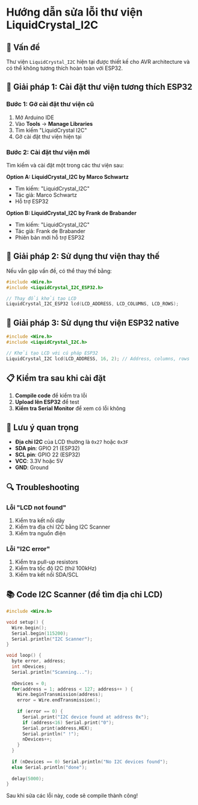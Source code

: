 # Hướng dẫn sửa lỗi thư viện LiquidCrystal_I2C

## 🚨 Vấn đề
Thư viện `LiquidCrystal_I2C` hiện tại được thiết kế cho AVR architecture và có thể không tương thích hoàn toàn với ESP32.

## 🔧 Giải pháp 1: Cài đặt thư viện tương thích ESP32

### Bước 1: Gỡ cài đặt thư viện cũ
1. Mở Arduino IDE
2. Vào **Tools** → **Manage Libraries**
3. Tìm kiếm "LiquidCrystal I2C"
4. Gỡ cài đặt thư viện hiện tại

### Bước 2: Cài đặt thư viện mới
Tìm kiếm và cài đặt một trong các thư viện sau:

**Option A: LiquidCrystal_I2C by Marco Schwartz**
- Tìm kiếm: "LiquidCrystal_I2C"
- Tác giả: Marco Schwartz
- Hỗ trợ ESP32

**Option B: LiquidCrystal_I2C by Frank de Brabander**
- Tìm kiếm: "LiquidCrystal_I2C"
- Tác giả: Frank de Brabander
- Phiên bản mới hỗ trợ ESP32

## 🔧 Giải pháp 2: Sử dụng thư viện thay thế

Nếu vẫn gặp vấn đề, có thể thay thế bằng:

```cpp
#include <Wire.h>
#include <LiquidCrystal_I2C_ESP32.h>

// Thay đổi khởi tạo LCD
LiquidCrystal_I2C_ESP32 lcd(LCD_ADDRESS, LCD_COLUMNS, LCD_ROWS);
```

## 🔧 Giải pháp 3: Sử dụng thư viện ESP32 native

```cpp
#include <Wire.h>
#include <LiquidCrystal_I2C.h>

// Khởi tạo LCD với cú pháp ESP32
LiquidCrystal_I2C lcd(LCD_ADDRESS, 16, 2); // Address, columns, rows
```

## 📋 Kiểm tra sau khi cài đặt

1. **Compile code** để kiểm tra lỗi
2. **Upload lên ESP32** để test
3. **Kiểm tra Serial Monitor** để xem có lỗi không

## 🚨 Lưu ý quan trọng

- **Địa chỉ I2C** của LCD thường là `0x27` hoặc `0x3F`
- **SDA pin**: GPIO 21 (ESP32)
- **SCL pin**: GPIO 22 (ESP32)
- **VCC**: 3.3V hoặc 5V
- **GND**: Ground

## 🔍 Troubleshooting

### Lỗi "LCD not found"
1. Kiểm tra kết nối dây
2. Kiểm tra địa chỉ I2C bằng I2C Scanner
3. Kiểm tra nguồn điện

### Lỗi "I2C error"
1. Kiểm tra pull-up resistors
2. Kiểm tra tốc độ I2C (thử 100kHz)
3. Kiểm tra kết nối SDA/SCL

## 📚 Code I2C Scanner (để tìm địa chỉ LCD)

```cpp
#include <Wire.h>

void setup() {
  Wire.begin();
  Serial.begin(115200);
  Serial.println("I2C Scanner");
}

void loop() {
  byte error, address;
  int nDevices;
  Serial.println("Scanning...");
  
  nDevices = 0;
  for(address = 1; address < 127; address++ ) {
    Wire.beginTransmission(address);
    error = Wire.endTransmission();
    
    if (error == 0) {
      Serial.print("I2C device found at address 0x");
      if (address<16) Serial.print("0");
      Serial.print(address,HEX);
      Serial.println(" !");
      nDevices++;
    }
  }
  
  if (nDevices == 0) Serial.println("No I2C devices found");
  else Serial.println("done");
  
  delay(5000);
}
```

Sau khi sửa các lỗi này, code sẽ compile thành công!

